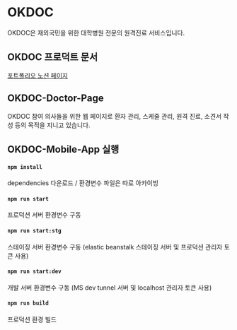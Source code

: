 # OKDOC

OKDOC은 재외국민을 위한 대학병원 전문의 원격진료 서비스입니다.

## OKDOC 프로덕트 문서

[포트폴리오 노션 페이지](https://aiden0407.notion.site/OK-DOC-98512b4dc1af4fa180e26b2edada7e6a?pvs=4)

## OKDOC-Doctor-Page

OKDOC 참여 의사들을 위한 웹 페이지로 환자 관리, 스케줄 관리, 원격 진료, 소견서 작성 등의 목적을 지니고 있습니다.

## OKDOC-Mobile-App 실행

#### `npm install`

dependencies 다운로드 / 환경변수 파일은 따로 아카이빙

#### `npm run start`

프로덕션 서버 환경변수 구동

#### `npm run start:stg`

스테이징 서버 환경변수 구동 (elastic beanstalk 스테이징 서버 및 프로덕션 관리자 토큰 사용)

#### `npm run start:dev`

개발 서버 환경변수 구동 (MS dev tunnel 서버 및 localhost 관리자 토큰 사용)

#### `npm run build`

프로덕션 환경 빌드
